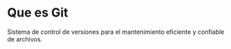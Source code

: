 # Que es Git

Sistema de control de versiones para el mantenimiento eficiente y confiable de archivos.